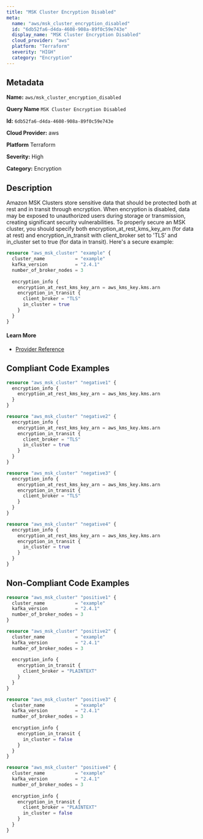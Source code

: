 ```yaml
---
title: "MSK Cluster Encryption Disabled"
meta:
  name: "aws/msk_cluster_encryption_disabled"
  id: "6db52fa6-d4da-4608-908a-89f0c59e743e"
  display_name: "MSK Cluster Encryption Disabled"
  cloud_provider: "aws"
  platform: "Terraform"
  severity: "HIGH"
  category: "Encryption"
---
```

## Metadata

**Name:** `aws/msk_cluster_encryption_disabled`

**Query Name** `MSK Cluster Encryption Disabled`

**Id:** `6db52fa6-d4da-4608-908a-89f0c59e743e`

**Cloud Provider:** aws

**Platform** Terraform

**Severity:** High

**Category:** Encryption

## Description
Amazon MSK Clusters store sensitive data that should be protected both at rest and in transit through encryption. When encryption is disabled, data may be exposed to unauthorized users during storage or transmission, creating significant security vulnerabilities. To properly secure an MSK cluster, you should specify both encryption_at_rest_kms_key_arn (for data at rest) and encryption_in_transit with client_broker set to 'TLS' and in_cluster set to true (for data in transit). Here's a secure example:

```terraform
resource "aws_msk_cluster" "example" {
  cluster_name           = "example"
  kafka_version          = "2.4.1"
  number_of_broker_nodes = 3
  
  encryption_info {
    encryption_at_rest_kms_key_arn = aws_kms_key.kms.arn
    encryption_in_transit {
      client_broker = "TLS"
      in_cluster = true
    }
  }
}
```

#### Learn More

 - [Provider Reference](https://registry.terraform.io/providers/hashicorp/aws/latest/docs/resources/msk_cluster#encryption_info)


## Compliant Code Examples
```terraform
resource "aws_msk_cluster" "negative1" {  
  encryption_info {
    encryption_at_rest_kms_key_arn = aws_kms_key.kms.arn
  }
}

resource "aws_msk_cluster" "negative2" {  
  encryption_info {
    encryption_at_rest_kms_key_arn = aws_kms_key.kms.arn
    encryption_in_transit {
      client_broker = "TLS"
      in_cluster = true
    }
  }
}

resource "aws_msk_cluster" "negative3" {  
  encryption_info {
    encryption_at_rest_kms_key_arn = aws_kms_key.kms.arn
    encryption_in_transit {
      client_broker = "TLS"
    }
  }
}

resource "aws_msk_cluster" "negative4" {  
  encryption_info {
    encryption_at_rest_kms_key_arn = aws_kms_key.kms.arn
    encryption_in_transit {
      in_cluster = true
    }
  }
}
```
## Non-Compliant Code Examples
```terraform
resource "aws_msk_cluster" "positive1" {
  cluster_name           = "example"
  kafka_version          = "2.4.1"
  number_of_broker_nodes = 3
}

resource "aws_msk_cluster" "positive2" {
  cluster_name           = "example"
  kafka_version          = "2.4.1"
  number_of_broker_nodes = 3
  
  encryption_info {
    encryption_in_transit {
      client_broker = "PLAINTEXT"
    }
  }
}

resource "aws_msk_cluster" "positive3" {
  cluster_name           = "example"
  kafka_version          = "2.4.1"
  number_of_broker_nodes = 3
  
  encryption_info {
    encryption_in_transit {
      in_cluster = false
    }
  }
}

resource "aws_msk_cluster" "positive4" {
  cluster_name           = "example"
  kafka_version          = "2.4.1"
  number_of_broker_nodes = 3
  
  encryption_info {
    encryption_in_transit {
      client_broker = "PLAINTEXT"
      in_cluster = false
    }
  }
}
```